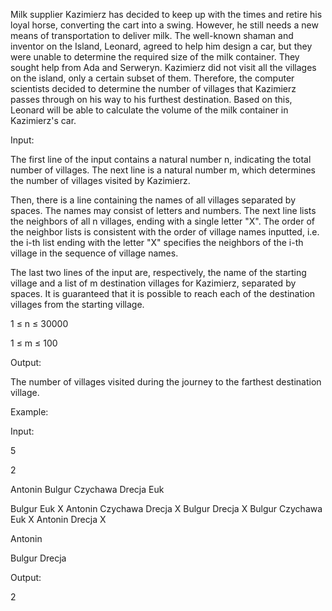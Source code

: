 Milk supplier Kazimierz has decided to keep up with the times and retire his loyal horse, converting the cart into a swing. However, he still needs a new means of transportation to deliver milk. The well-known shaman and inventor on the Island, Leonard, agreed to help him design a car, but they were unable to determine the required size of the milk container. They sought help from Ada and Serweryn. Kazimierz did not visit all the villages on the island, only a certain subset of them. Therefore, the computer scientists decided to determine the number of villages that Kazimierz passes through on his way to his furthest destination. Based on this, Leonard will be able to calculate the volume of the milk container in Kazimierz's car.

Input:

The first line of the input contains a natural number n, indicating the total number of villages. The next line is a natural number m, which determines the number of villages visited by Kazimierz.

Then, there is a line containing the names of all villages separated by spaces. The names may consist of letters and numbers. The next line lists the neighbors of all n villages, ending with a single letter "X". The order of the neighbor lists is consistent with the order of village names inputted, i.e. the i-th list ending with the letter "X" specifies the neighbors of the i-th village in the sequence of village names.

The last two lines of the input are, respectively, the name of the starting village and a list of m destination villages for Kazimierz, separated by spaces. It is guaranteed that it is possible to reach each of the destination villages from the starting village.

1 ≤ n ≤ 30000

1 ≤ m ≤ 100

Output:

The number of villages visited during the journey to the farthest destination village.

Example:

Input:

5

2

Antonin Bulgur Czychawa Drecja Euk

Bulgur Euk X Antonin Czychawa Drecja X Bulgur Drecja X Bulgur Czychawa Euk X Antonin Drecja X

Antonin

Bulgur Drecja

Output:

2
